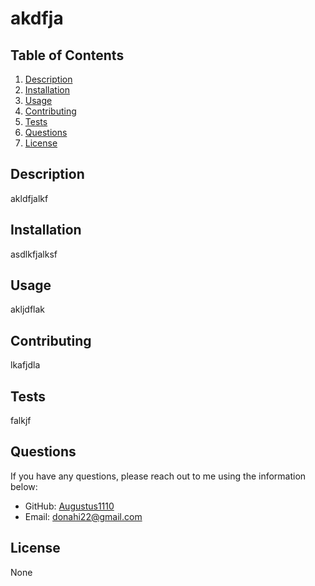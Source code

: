 # akdfja



## Table of Contents
1. [Description](#description)
2. [Installation](#installation)
3. [Usage](#usage)
4. [Contributing](#contributing)
5. [Tests](#tests)
6. [Questions](#questions)
7. [License](#license)


## Description
akldfjalkf

## Installation
asdlkfjalksf

## Usage
akljdflak

## Contributing
lkafjdla

## Tests
falkjf

## Questions
If you have any questions, please reach out to me using the information below:

- GitHub: [Augustus1110](https://github.com/Augustus1110)
- Email: donahi22@gmail.com

## License
None

